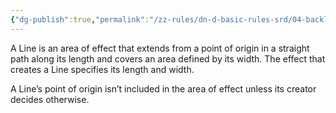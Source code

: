 ```yaml
---
{"dg-publish":true,"permalink":"/zz-rules/dn-d-basic-rules-srd/04-backlink-glossary/areas-of-effect/line/","tags":["rule"]}
---
```


A Line is an area of effect that extends from a point of origin in a straight path along its length and covers an area defined by its width. The effect that creates a Line specifies its length and width.

A Line’s point of origin isn’t included in the area of effect unless its creator decides otherwise.